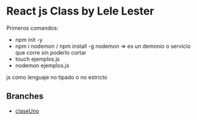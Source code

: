 # React js Class by Lele Lester 

> 

Primeros comandos: 
- npm init -y
- npm i nodemon / npm install -g nodemon => es un demonio o servicio que corre sin poderlo cortar 
- touch ejemplos.js
- nodemon ejemplos.js 

js como lenguaje no tipado o no estricto 


## Branches 
* [claseUno]()




